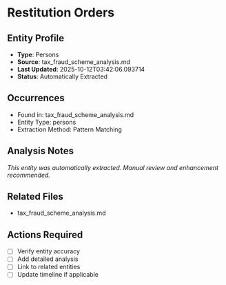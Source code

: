 # Restitution Orders

## Entity Profile
- **Type**: Persons
- **Source**: tax_fraud_scheme_analysis.md
- **Last Updated**: 2025-10-12T03:42:06.093714
- **Status**: Automatically Extracted

## Occurrences
- Found in: tax_fraud_scheme_analysis.md
- Entity Type: persons
- Extraction Method: Pattern Matching

## Analysis Notes
*This entity was automatically extracted. Manual review and enhancement recommended.*

## Related Files
- tax_fraud_scheme_analysis.md

## Actions Required
- [ ] Verify entity accuracy
- [ ] Add detailed analysis
- [ ] Link to related entities
- [ ] Update timeline if applicable
